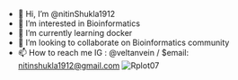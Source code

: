 - 👋 Hi, I’m @nitinShukla1912
- 👀 I’m interested in Bioinformatics
- 🌱 I’m currently learning docker 
- 💞️ I’m looking to collaborate on Bioinformatics community
- 📫 How to reach me IG : @veltanvein / $email: nitinshukla1912@gmail.com
![Rplot07](https://user-images.githubusercontent.com/96987153/147880461-7b03be84-c789-4ff4-a24c-de53370048b9.jpeg)
